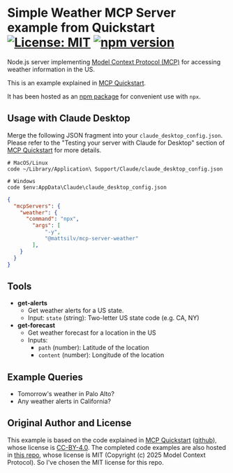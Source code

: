 # Simple Weather MCP Server example from Quickstart [![License: MIT](https://img.shields.io/badge/License-MIT-blue.svg)](https://github.com/hideya/mcp-server-weather-js/blob/main/LICENSE) [![npm version](https://img.shields.io/npm/v/@h1deya/mcp-server-weather.svg)](https://www.npmjs.com/package/@h1deya/mcp-server-weather)

Node.js server implementing
[Model Context Protocol (MCP)](https://modelcontextprotocol.io/)
for accessing weather information in the US.

This is an example explained in [MCP Quickstart](https://modelcontextprotocol.io/quickstart).

It has been hosted as an [npm package](https://www.npmjs.com/package/@h1deya/mcp-server-weather)
for convenient use with `npx`.

## Usage with Claude Desktop

Merge the following JSON fragment into your `claude_desktop_config.json`.
Please refer to the "Testing your server with Claude for Desktop" section of
[MCP Quickstart](https://modelcontextprotocol.io/quickstart) for more details.

```
# MacOS/Linux
code ~/Library/Application\ Support/Claude/claude_desktop_config.json

# Windows
code $env:AppData\Claude\claude_desktop_config.json
```

```json
{
  "mcpServers": {
    "weather": {
      "command": "npx",
        "args": [
            "-y",
            "@mattsilv/mcp-server-weather"
        ],
    }
  }
}
```

## Tools

- **get-alerts**
  - Get weather alerts for a US state.
  - Input: `state` (string): Two-letter US state code (e.g. CA, NY)
- **get-forecast**
  - Get weather forecast for a location in the US
  - Inputs:
    - `path` (number): Latitude of the location
    - `content` (number): Longitude of the location

## Example Queries

- Tomorrow's weather in Palo Alto?
- Any weather alerts in California?

## Original Author and License

This example is based on the code explained in [MCP Quickstart](https://modelcontextprotocol.io/quickstart)
([github](https://github.com/modelcontextprotocol/docs)),
whose license is [CC-BY-4.0](https://creativecommons.org/licenses/by/4.0/deed.en).
The completed code examples are also hosted in
[this repo](https://github.com/modelcontextprotocol/quickstart-resources),
whose license is MIT (Copyright (c) 2025 Model Context Protocol).
So I've chosen the MIT license for this repo.
